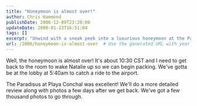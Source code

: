 ```yaml
---
title: "Honeymoon is almost over!"
author: Chris Hammond
publishDate: 2006-12-09T23:28:00
updateDate: 2008-01-23T16:51:04
tags: []
excerpt: "Unwind with a sneak peek into a luxurious honeymoon at the Paradisus at Playa Conchal. Stay tuned for a detailed review and stunning photos!"
url: /2006/honeymoon-is-almost-over  # Use the generated URL with year
---
```

<P>Well, the honeymoon is almost over! It's about 10:30 CST and I need to get back to the room to wake Natalie up so we can begin packing. We've gotta be at the lobby at 5:40am to catch a ride to the airport.</P> <P>The Paradisus at Playa Conchal was excellent! We'll do a more detailed review along with photos a few days after we get back. We've got a few thousand photos to go through.</P>


